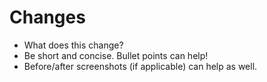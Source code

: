 <!-- =============== READ ME BEFORE DOING ANYTHING ELSE =============== -->
<!-- PRs must have any revelant issues or discussions linked -->
<!-- PRs that do not follow our PR Guidelines will not be accepted -->

# Changes

- What does this change?
- Be short and concise. Bullet points can help!
- Before/after screenshots (if applicable) can help as well.
